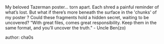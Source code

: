 My beloved Tazerman poster... torn apart. Each shred a painful reminder of what’s lost. But what if there’s more beneath the surface in the 'chunks' of my poster ? Could these fragments hold a hidden secret, waiting to be uncovered? “With great files, comes great responsibility. Keep them in the same format, and you’ll uncover the truth." - Uncle Ben(zo)

author: cha0s

